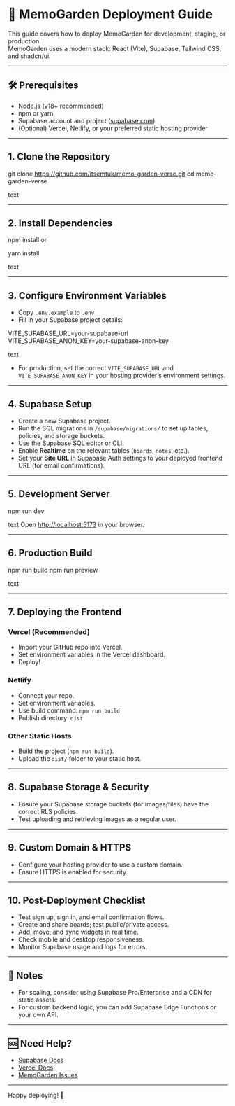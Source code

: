 # 🚀 MemoGarden Deployment Guide

This guide covers how to deploy MemoGarden for development, staging, or production.  
MemoGarden uses a modern stack: React (Vite), Supabase, Tailwind CSS, and shadcn/ui.

---

## 🛠️ Prerequisites

- Node.js (v18+ recommended)
- npm or yarn
- Supabase account and project ([supabase.com](https://supabase.com))
- (Optional) Vercel, Netlify, or your preferred static hosting provider

---

## 1. **Clone the Repository**

git clone https://github.com/itsemtuk/memo-garden-verse.git
cd memo-garden-verse

text

---

## 2. **Install Dependencies**

npm install
or

yarn install

text

---

## 3. **Configure Environment Variables**

- Copy `.env.example` to `.env`
- Fill in your Supabase project details:

VITE_SUPABASE_URL=your-supabase-url
VITE_SUPABASE_ANON_KEY=your-supabase-anon-key

text

- For production, set the correct `VITE_SUPABASE_URL` and `VITE_SUPABASE_ANON_KEY` in your hosting provider’s environment settings.

---

## 4. **Supabase Setup**

- Create a new Supabase project.
- Run the SQL migrations in `/supabase/migrations/` to set up tables, policies, and storage buckets.
- Use the Supabase SQL editor or CLI.
- Enable **Realtime** on the relevant tables (`boards`, `notes`, etc.).
- Set your **Site URL** in Supabase Auth settings to your deployed frontend URL (for email confirmations).

---

## 5. **Development Server**

npm run dev

text
Open [http://localhost:5173](http://localhost:5173) in your browser.

---

## 6. **Production Build**

npm run build
npm run preview

text

---

## 7. **Deploying the Frontend**

### **Vercel (Recommended)**
- Import your GitHub repo into Vercel.
- Set environment variables in the Vercel dashboard.
- Deploy!

### **Netlify**
- Connect your repo.
- Set environment variables.
- Use build command: `npm run build`
- Publish directory: `dist`

### **Other Static Hosts**
- Build the project (`npm run build`).
- Upload the `dist/` folder to your static host.

---

## 8. **Supabase Storage & Security**

- Ensure your Supabase storage buckets (for images/files) have the correct RLS policies.
- Test uploading and retrieving images as a regular user.

---

## 9. **Custom Domain & HTTPS**

- Configure your hosting provider to use a custom domain.
- Ensure HTTPS is enabled for security.

---

## 10. **Post-Deployment Checklist**

- Test sign up, sign in, and email confirmation flows.
- Create and share boards; test public/private access.
- Add, move, and sync widgets in real time.
- Check mobile and desktop responsiveness.
- Monitor Supabase usage and logs for errors.

---

## 📝 Notes

- For scaling, consider using Supabase Pro/Enterprise and a CDN for static assets.
- For custom backend logic, you can add Supabase Edge Functions or your own API.

---

## 🆘 Need Help?

- [Supabase Docs](https://supabase.com/docs)
- [Vercel Docs](https://vercel.com/docs)
- [MemoGarden Issues](https://github.com/itsemtuk/memo-garden-verse/issues)

---

Happy deploying! 🌱

